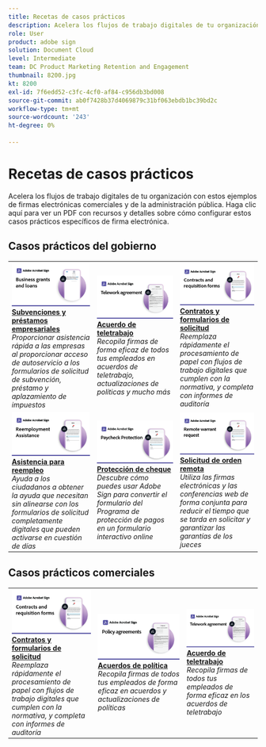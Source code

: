 ```yaml
---
title: Recetas de casos prácticos
description: Acelera los flujos de trabajo digitales de tu organización con estos ejemplos de firmas electrónicas comerciales y de la administración pública
role: User
product: adobe sign
solution: Document Cloud
level: Intermediate
team: DC Product Marketing Retention and Engagement
thumbnail: 8200.jpg
kt: 8200
exl-id: 7f6edd52-c3fc-4cf0-af84-c956db3bd008
source-git-commit: ab0f7428b37d4069879c31bf063ebdb1bc39bd2c
workflow-type: tm+mt
source-wordcount: '243'
ht-degree: 0%

---
```


# Recetas de casos prácticos

Acelera los flujos de trabajo digitales de tu organización con estos ejemplos de firmas electrónicas comerciales y de la administración pública. Haga clic aquí para ver un PDF con recursos y detalles sobre cómo configurar estos casos prácticos específicos de firma electrónica.

## Casos prácticos del gobierno

<table style="table-layout:fixed">
<tr>
  <td>
    <a href="usecasegovgrants.md">
      <img alt="Subvenciones y préstamos empresariales" src="../assets/UC_Business.png" />
    </a>
    <div>
    <a href="usecasegovgrants.md"><strong>Subvenciones y préstamos empresariales</strong></a>
    </div>
    <em>Proporcionar asistencia rápida a las empresas al proporcionar acceso de autoservicio a los formularios de solicitud de subvención, préstamo y aplazamiento de impuestos</em>
    <br>
  </td> 
  <td>
    <a href="usecasegovtelework.md">
      <img alt="Acuerdo de teletrabajo" src="../assets/UC_MegasignR.png" />
    </a>
    <div>
    <a href="usecasegovtelework.md"><strong>Acuerdo de teletrabajo</strong></a>
    </div>
    <em>Recopila firmas de forma eficaz de todos tus empleados en acuerdos de teletrabajo, actualizaciones de políticas y mucho más</em>
    <br>
  </td>
  <td>
    <a href="usecasegovcontracts.md">
      <img alt="Contratos y formularios de solicitud" src="../assets/UC_WorkflowR.png" />
    </a>
    <div>
    <a href="usecasegovcontracts.md"><strong>Contratos y formularios de solicitud</strong></a>
    </div>
    <em>Reemplaza rápidamente el procesamiento de papel con flujos de trabajo digitales que cumplen con la normativa, y completa con informes de auditoría</em>
    <br>
  </td>
</tr>
<tr>
  <td>
    <a href="usecasegovreemployment.md">
      <img alt="Asistencia para reempleo" src="../assets/UC_WebformsR.png" />
    </a>
    <div>
    <a href="usecasegovreemployment.md"><strong>Asistencia para reempleo</strong></a>
    </div>
    <em>Ayuda a los ciudadanos a obtener la ayuda que necesitan sin alinearse con los formularios de solicitud completamente digitales que pueden activarse en cuestión de días</em>
    <br>
  </td>
  <td>
    <a href="usecasegovpaycheck.md">
      <img alt="Protección de cheque" src="../assets/UC_PaycheckProtectionR.png" />
    </a>
    <div>
    <a href="usecasegovpaycheck.md"><strong>Protección de cheque</strong></a>
    </div>
    <em>Descubre cómo puedes usar Adobe Sign para convertir el formulario del Programa de protección de pagos en un formulario interactivo online</em>
    <br>
  </td>
  <td>
    <a href="usecasegovremote.md">
      <img alt="Solicitud de orden remota" src="../assets/UC_Remote_WarrantR.png" />
    </a>
    <div>
    <a href="usecasegovremote.md"><strong>Solicitud de orden remota</strong></a>
    </div>
    <em>Utiliza las firmas electrónicas y las conferencias web de forma conjunta para reducir el tiempo que se tarda en solicitar y garantizar las garantías de los jueces</em>
    <br>
  </td>
</tr>
</table>

## Casos prácticos comerciales

<table style="table-layout:fixed">
<tr>
  <td>
    <a href="usecasecomcontracts.md">
      <img alt="Contratos y formularios de solicitud" src="../assets/UC_WorkflowR.png" />
    </a>
    <div>
    <a href="usecasecomcontracts.md"><strong>Contratos y formularios de solicitud</strong></a>
    </div>
    <em>Reemplaza rápidamente el procesamiento de papel con flujos de trabajo digitales que cumplen con la normativa, y completa con informes de auditoría</em>
    <br>
  </td> 
  <td>
    <a href="usecasecompolicy.md">
      <img alt="Acuerdos de política" src="../assets/UC_Policy.png" />
    </a>
    <div>
    <a href="usecasecompolicy.md"><strong>Acuerdos de política</strong></a>
    </div>
    <em>Recopila firmas de todos tus empleados de forma eficaz en acuerdos y actualizaciones de políticas</em>
    <br>
  </td>
  <td>
    <a href="usecasecomtelework.md">
      <img alt="Acuerdo de teletrabajo" src="../assets/UC_MegasignR.png" />
    </a>
    <div>
    <a href="usecasecomtelework.md"><strong>Acuerdo de teletrabajo</strong></a>
    </div>
    <em>Recopila firmas de todos tus empleados de forma eficaz en los acuerdos de teletrabajo</em>
    <br>
  </td>
</tr>
</table>
